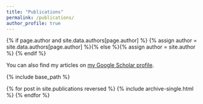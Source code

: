 ```yaml
---
title: "Publications"
permalink: /publications/
author_profile: true
---
```


{% if page.author and site.data.authors[page.author] %}
  {% assign author = site.data.authors[page.author] %}{% else %}{% assign author = site.author %}
{% endif %}

You can also find my articles on <a href="{{author.googlescholar}}">my Google Scholar profile</a>.

{% include base_path %}

{% for post in site.publications reversed %}
  {% include archive-single.html %}
{% endfor %}
